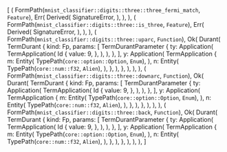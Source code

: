 [
    (
        FormPath(`mnist_classifier::digits::three::three_fermi_match`, `Feature`),
        Err(
            Derived(
                SignatureError,
            ),
        ),
    ),
    (
        FormPath(`mnist_classifier::digits::three::is_three`, `Feature`),
        Err(
            Derived(
                SignatureError,
            ),
        ),
    ),
    (
        FormPath(`mnist_classifier::digits::three::uparc`, `Function`),
        Ok(
            Durant(
                TermDurant {
                    kind: Fp,
                    params: [
                        TermDurantParameter {
                            ty: Application(
                                TermApplication(
                                    Id {
                                        value: 9,
                                    },
                                ),
                            ),
                        },
                    ],
                    y: Application(
                        TermApplication {
                            m: Entity(
                                TypePath(`core::option::Option`, `Enum`),
                            ),
                            n: Entity(
                                TypePath(`core::num::f32`, `Alien`),
                            ),
                        },
                    ),
                },
            ),
        ),
    ),
    (
        FormPath(`mnist_classifier::digits::three::downarc`, `Function`),
        Ok(
            Durant(
                TermDurant {
                    kind: Fp,
                    params: [
                        TermDurantParameter {
                            ty: Application(
                                TermApplication(
                                    Id {
                                        value: 9,
                                    },
                                ),
                            ),
                        },
                    ],
                    y: Application(
                        TermApplication {
                            m: Entity(
                                TypePath(`core::option::Option`, `Enum`),
                            ),
                            n: Entity(
                                TypePath(`core::num::f32`, `Alien`),
                            ),
                        },
                    ),
                },
            ),
        ),
    ),
    (
        FormPath(`mnist_classifier::digits::three::back`, `Function`),
        Ok(
            Durant(
                TermDurant {
                    kind: Fp,
                    params: [
                        TermDurantParameter {
                            ty: Application(
                                TermApplication(
                                    Id {
                                        value: 9,
                                    },
                                ),
                            ),
                        },
                    ],
                    y: Application(
                        TermApplication {
                            m: Entity(
                                TypePath(`core::option::Option`, `Enum`),
                            ),
                            n: Entity(
                                TypePath(`core::num::f32`, `Alien`),
                            ),
                        },
                    ),
                },
            ),
        ),
    ),
]